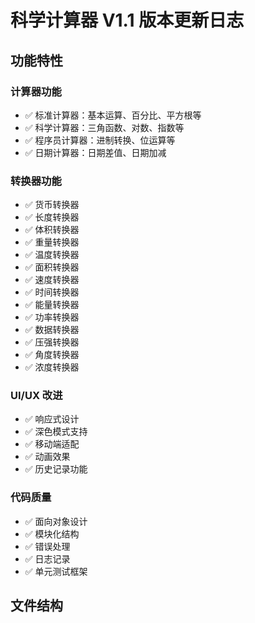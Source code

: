 # 科学计算器 V1.1 版本更新日志

## 功能特性

### 计算器功能
- ✅ 标准计算器：基本运算、百分比、平方根等
- ✅ 科学计算器：三角函数、对数、指数等
- ✅ 程序员计算器：进制转换、位运算等
- ✅ 日期计算器：日期差值、日期加减

### 转换器功能
- ✅ 货币转换器
- ✅ 长度转换器
- ✅ 体积转换器
- ✅ 重量转换器
- ✅ 温度转换器
- ✅ 面积转换器
- ✅ 速度转换器
- ✅ 时间转换器
- ✅ 能量转换器
- ✅ 功率转换器
- ✅ 数据转换器
- ✅ 压强转换器
- ✅ 角度转换器
- ✅ 浓度转换器

### UI/UX 改进
- ✅ 响应式设计
- ✅ 深色模式支持
- ✅ 移动端适配
- ✅ 动画效果
- ✅ 历史记录功能

### 代码质量
- ✅ 面向对象设计
- ✅ 模块化结构
- ✅ 错误处理
- ✅ 日志记录
- ✅ 单元测试框架

## 文件结构 